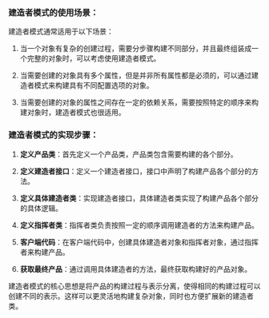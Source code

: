 ### 建造者模式的使用场景：

建造者模式通常适用于以下场景：

1. 当一个对象有复杂的创建过程，需要分步骤构建不同部分，并且最终组装成一个完整的对象时，可以考虑使用建造者模式。

2. 当需要创建的对象具有多个属性，但是并非所有属性都是必须的，可以通过建造者模式来构建具有不同配置选项的对象。

3. 当需要创建的对象的属性之间存在一定的依赖关系，需要按照特定的顺序来构建对象时，建造者模式也很适用。

### 建造者模式的实现步骤：

1. **定义产品类**：首先定义一个产品类，产品类包含需要构建的各个部分。

2. **定义建造者接口**：定义一个建造者接口，接口中声明了构建产品各个部分的方法。

3. **定义具体建造者类**：实现建造者接口，具体建造者类实现了构建产品各个部分的具体逻辑。

4. **定义指挥者类**：指挥者类负责按照一定的顺序调用建造者的方法来构建产品。

5. **客户端代码**：在客户端代码中，创建具体建造者对象和指挥者对象，通过指挥者来构建产品。

6. **获取最终产品**：通过调用具体建造者的方法，最终获取构建好的产品对象。

建造者模式的核心思想是将产品的构建过程与表示分离，使得相同的构建过程可以创建不同的表示。这样可以更灵活地构建复杂对象，同时也方便扩展新的建造者类。
